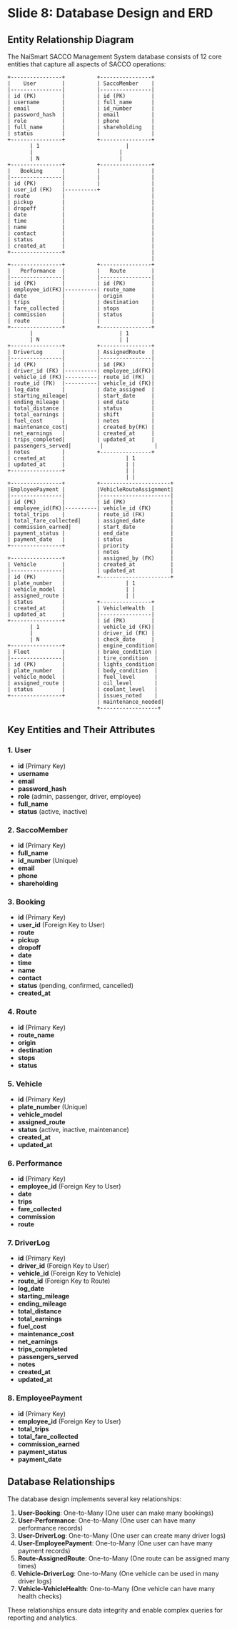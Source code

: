 # Slide 8: Database Design and ERD

## Entity Relationship Diagram

The NaiSmart SACCO Management System database consists of 12 core entities that capture all aspects of SACCO operations:

```
+----------------+          +----------------+
|    User        |          | SaccoMember    |
|----------------|          |----------------|
| id (PK)        |          | id (PK)        |
| username       |          | full_name      |
| email          |          | id_number      |
| password_hash  |          | email          |
| role           |          | phone          |
| full_name      |          | shareholding   |
| status         |          |                |
+----------------+          +----------------+
       | 1                           |
       |                           |
       | N                         |
+----------------+          +----------------+
|   Booking      |          |                |
|----------------|          |                |
| id (PK)        |          |                |
| user_id (FK)   |----------+                |
| route          |                           |
| pickup         |                           |
| dropoff        |                           |
| date           |                           |
| time           |                           |
| name           |                           |
| contact        |                           |
| status         |                           |
| created_at     |                           |
+----------------+                           |
                                             |
+----------------+          +----------------+
|   Performance  |          |   Route        |
|----------------|          |----------------|
| id (PK)        |          | id (PK)        |
| employee_id(FK)|----------| route_name     |
| date           |          | origin         |
| trips          |          | destination    |
| fare_collected |          | stops          |
| commission     |          | status         |
| route          |          |                |
+----------------+          +----------------+
       |                           | 1
       | N                         | |
+----------------+          +----------------+
| DriverLog      |          | AssignedRoute  |
|----------------|          |----------------|
| id (PK)        |          | id (PK)        |
| driver_id (FK) |----------| employee_id(FK)|
| vehicle_id (FK)|----------| route_id (FK)  |
| route_id (FK)  |----------| vehicle_id (FK)|
| log_date       |          | date_assigned  |
| starting_mileage|         | start_date     |
| ending_mileage |          | end_date       |
| total_distance |          | status         |
| total_earnings |          | shift          |
| fuel_cost      |          | notes          |
| maintenance_cost|         | created_by(FK) |
| net_earnings   |          | created_at     |
| trips_completed|          | updated_at     |
| passengers_served|         |                |
| notes          |          +----------------+
| created_at     |                   | 1
| updated_at     |                   | |
+----------------+                   | |
                                     | |
+----------------+          +----------------------+
|EmployeePayment |          |VehicleRouteAssignment|
|----------------|          |----------------------|
| id (PK)        |          | id (PK)              |
| employee_id(FK)|----------| vehicle_id (FK)      |
| total_trips    |          | route_id (FK)        |
| total_fare_collected|     | assigned_date        |
| commission_earned|        | start_date           |
| payment_status |          | end_date             |
| payment_date   |          | status               |
+----------------+          | priority             |
                            | notes                |
+----------------+          | assigned_by (FK)     |
| Vehicle        |          | created_at           |
|----------------|          | updated_at           |
| id (PK)        |          +----------------------+
| plate_number   |                   | 1
| vehicle_model  |                   | |
| assigned_route |                   | |
| status         |          +----------------+
| created_at     |          | VehicleHealth  |
| updated_at     |          |----------------|
+----------------+          | id (PK)        |
       | 1                  | vehicle_id (FK)|
       |                    | driver_id (FK) |
       | N                  | check_date     |
+----------------+          | engine_condition|
| Fleet          |          | brake_condition |
|----------------|          | tire_condition  |
| id (PK)        |          | lights_condition|
| plate_number   |          | body_condition  |
| vehicle_model  |          | fuel_level      |
| assigned_route |          | oil_level       |
| status         |          | coolant_level   |
+----------------+          | issues_noted    |
                            | maintenance_needed|
                            +------------------+
```

## Key Entities and Their Attributes

### 1. User
- **id** (Primary Key)
- **username**
- **email**
- **password_hash**
- **role** (admin, passenger, driver, employee)
- **full_name**
- **status** (active, inactive)

### 2. SaccoMember
- **id** (Primary Key)
- **full_name**
- **id_number** (Unique)
- **email**
- **phone**
- **shareholding**

### 3. Booking
- **id** (Primary Key)
- **user_id** (Foreign Key to User)
- **route**
- **pickup**
- **dropoff**
- **date**
- **time**
- **name**
- **contact**
- **status** (pending, confirmed, cancelled)
- **created_at**

### 4. Route
- **id** (Primary Key)
- **route_name**
- **origin**
- **destination**
- **stops**
- **status**

### 5. Vehicle
- **id** (Primary Key)
- **plate_number** (Unique)
- **vehicle_model**
- **assigned_route**
- **status** (active, inactive, maintenance)
- **created_at**
- **updated_at**

### 6. Performance
- **id** (Primary Key)
- **employee_id** (Foreign Key to User)
- **date**
- **trips**
- **fare_collected**
- **commission**
- **route**

### 7. DriverLog
- **id** (Primary Key)
- **driver_id** (Foreign Key to User)
- **vehicle_id** (Foreign Key to Vehicle)
- **route_id** (Foreign Key to Route)
- **log_date**
- **starting_mileage**
- **ending_mileage**
- **total_distance**
- **total_earnings**
- **fuel_cost**
- **maintenance_cost**
- **net_earnings**
- **trips_completed**
- **passengers_served**
- **notes**
- **created_at**
- **updated_at**

### 8. EmployeePayment
- **id** (Primary Key)
- **employee_id** (Foreign Key to User)
- **total_trips**
- **total_fare_collected**
- **commission_earned**
- **payment_status**
- **payment_date**

## Database Relationships

The database design implements several key relationships:

1. **User-Booking**: One-to-Many (One user can make many bookings)
2. **User-Performance**: One-to-Many (One user can have many performance records)
3. **User-DriverLog**: One-to-Many (One user can create many driver logs)
4. **User-EmployeePayment**: One-to-Many (One user can have many payment records)
5. **Route-AssignedRoute**: One-to-Many (One route can be assigned many times)
6. **Vehicle-DriverLog**: One-to-Many (One vehicle can be used in many driver logs)
7. **Vehicle-VehicleHealth**: One-to-Many (One vehicle can have many health checks)

These relationships ensure data integrity and enable complex queries for reporting and analytics.
